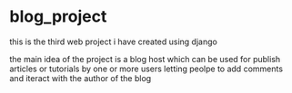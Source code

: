 # blog_project
this is the third web project i have created using django

the main idea of the project is a blog host which can be used for publish articles or tutorials by one or more users 
letting peolpe to add comments and iteract with the author of the blog 
